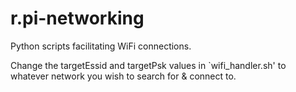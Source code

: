 # r.pi-networking
Python scripts facilitating WiFi connections.

Change the targetEssid and targetPsk values in `wifi_handler.sh' to whatever
network you wish to search for & connect to.

